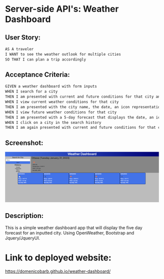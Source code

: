# Server-side API's: Weather Dashboard

## User Story:

```md
AS A traveler
I WANT to see the weather outlook for multiple cities
SO THAT I can plan a trip accordingly
```


## Acceptance Criteria:

```md
GIVEN a weather dashboard with form inputs
WHEN I search for a city
THEN I am presented with current and future conditions for that city and that city is added to the search history
WHEN I view current weather conditions for that city
THEN I am presented with the city name, the date, an icon representation of weather conditions, the temperature, the humidity, and the the wind speed
WHEN I view future weather conditions for that city
THEN I am presented with a 5-day forecast that displays the date, an icon representation of weather conditions, the temperature, the wind speed, and the humidity
WHEN I click on a city in the search history
THEN I am again presented with current and future conditions for that city
```

## Screenshot:
![Screenshot](assets/img/screenshot.png)

## Description:
This is a simple weather dashboard app that will display the five day forecast for an inputted city. Using OpenWeather, Bootstrap and Jquery/JqueryUI.

# Link to deployed website:
https://domenicobarb.github.io/weather-dashboard/
